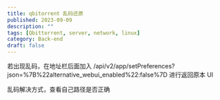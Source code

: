 ```yaml
---
title: qbitorrent 乱码还原
published: 2023-09-09
description: ""
tags: [Qbittorrent, server, network, linux]
category: Back-end
draft: false
---
```

若出现乱码，在地址栏后面加入 /api/v2/app/setPreferences?json=%7B%22alternative_webui_enabled%22:false%7D 进行返回原本 UI

乱码解决方式，查看自己路径是否正确